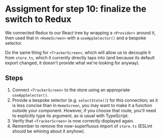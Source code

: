 # Assigment for step 10: finalize the switch to Redux

We connected Redux to our React tree by wrapping a `<Provider>` around it, then used that in `<HomeScreen>` with a `useAppSelector()` and a bespoke selector.

Do the same thing for `<TrackerScreen>`, which will allow us to decouple it from `store.ts`, which it currently directly taps into (and because its default export changed, it doesn't provide what we're looking for anyway).

## Steps

1. Connect `<TrackerScreen>` to the store using an appropriate `useAppSelector()`.
2. Provide a bespoke selector (e.g. `selectState()`) for this connection; as it is less concise than in `HomeScreen`, you may want to make it a function outside your component. However, if you choose that route, you'll need to explicitly type its argument, as is usual with TypeScript.
3. Verify that `<TrackerScreen>` is now correctly displayed again.
4. Remember to remove the now-superfluous import of `store.ts` (ESLint should be whining about it anyhow).
